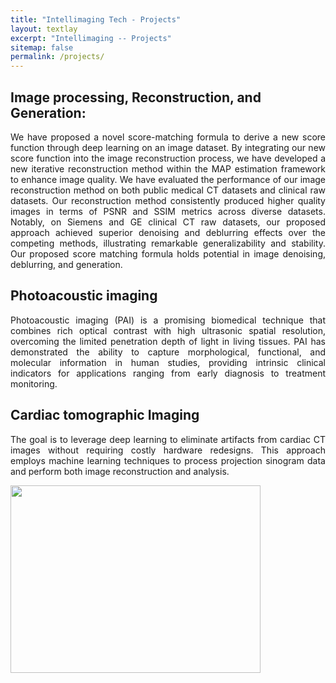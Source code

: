 ```yaml
---
title: "Intellimaging Tech - Projects"
layout: textlay
excerpt: "Intellimaging -- Projects"
sitemap: false
permalink: /projects/
---
```


## Image processing, Reconstruction, and Generation:
<p style="text-align: justify;">We have proposed a novel score-matching formula to derive a new score function through deep learning on an image dataset. By integrating our new score function into the image reconstruction process, we have developed a new iterative reconstruction method within the MAP estimation framework to enhance image quality. We have evaluated the performance of our image reconstruction method on both public medical CT datasets and clinical raw datasets. Our reconstruction method consistently produced higher quality images in terms of PSNR and SSIM metrics across diverse datasets. Notably, on Siemens and GE clinical CT raw datasets, our proposed approach achieved superior denoising and deblurring effects over the competing methods, illustrating remarkable generalizability and stability. Our proposed score matching formula holds potential in image denoising, deblurring, and generation.</p>

## Photoacoustic imaging  
<p style="text-align: justify;">Photoacoustic imaging (PAI) is a promising biomedical technique that combines rich optical contrast with high ultrasonic spatial resolution, overcoming the limited penetration depth of light in living tissues. PAI has demonstrated the ability to capture morphological, functional, and molecular information in human studies, providing intrinsic clinical indicators for applications ranging from early diagnosis to treatment monitoring.</p>

## Cardiac tomographic Imaging 

<p style="text-align: justify;">The goal is to leverage deep learning to eliminate artifacts from cardiac CT images without requiring costly hardware redesigns. This approach employs machine learning techniques to process projection sinogram data and perform both image reconstruction and analysis.</p>


<p align = "left">
<img src="{{ site.url }}{{ site.baseurl }}/images/projects/cardiac_ct_deblooming.png" width="400" height="300">
</p>


















